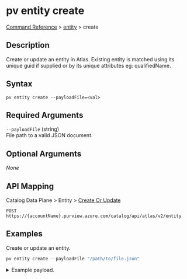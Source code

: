 # pv entity create
[Command Reference](../../../README.md#command-reference) > [entity](./main.md) > create

## Description
Create or update an entity in Atlas. Existing entity is matched using its unique guid if supplied or by its unique attributes eg: qualifiedName.

## Syntax
```
pv entity create --payloadFile=<val>
```

## Required Arguments
`--payloadFile` (string)  
File path to a valid JSON document.

## Optional Arguments
*None*

## API Mapping
Catalog Data Plane > Entity > [Create Or Update](https://docs.microsoft.com/en-us/rest/api/purview/catalogdataplane/entity/create-or-update)
```
POST https://{accountName}.purview.azure.com/catalog/api/atlas/v2/entity
```

## Examples
Create or update an entity.
```powershell
pv entity create --payloadFile "/path/to/file.json"
```
<details><summary>Example payload.</summary>
<p>

```json
{
    "entity": {
        "attributes": {
            "description": "This is a long description.",
            "name": "myfile.csv",
            "qualifiedName": "https://esg26fa7f24adls.dfs.core.windows.net/01-bronze/esg/myfile.csv",
            "isFile": true
        },
        "collectionId": "esg-26fa7f24-pv",
        "typeName": "azure_datalake_gen2_path"
    }
}
```
</p>
</details>